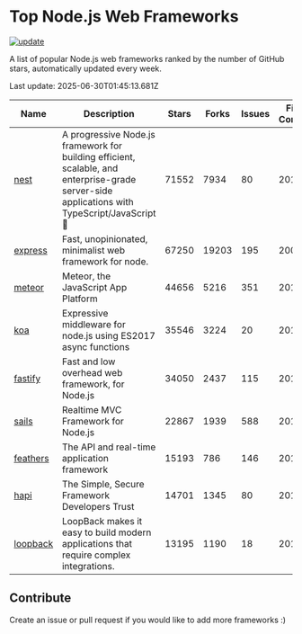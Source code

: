 # Top Node.js Web Frameworks

[![update](https://github.com/sunnysid3up/nodejs-web-frameworks/actions/workflows/update.yml/badge.svg)](https://github.com/sunnysid3up/nodejs-web-frameworks/actions/workflows/update.yml)

A list of popular Node.js web frameworks ranked by the number of GitHub stars, automatically updated every week.

Last update: 2025-06-30T01:45:13.681Z

| Name          | Description          | Stars                     | Forks          | Issues               | First Commit        | Last Commit         | Language          |
|---------------|----------------------|---------------------------|----------------|----------------------|---------------------|---------------------|-------------------|
| [nest](https://github.com/nestjs/nest) | A progressive Node.js framework for building efficient, scalable, and enterprise-grade server-side applications with TypeScript/JavaScript 🚀 | 71552 | 7934 | 80 | 2017 | 2025-06-29 | TS |
| [express](https://github.com/expressjs/express) | Fast, unopinionated, minimalist web framework for node. | 67250 | 19203 | 195 | 2009 | 2025-06-29 | JS |
| [meteor](https://github.com/meteor/meteor) | Meteor, the JavaScript App Platform | 44656 | 5216 | 351 | 2012 | 2025-06-29 | JS |
| [koa](https://github.com/koajs/koa) | Expressive middleware for node.js using ES2017 async functions | 35546 | 3224 | 20 | 2013 | 2025-06-29 | JS |
| [fastify](https://github.com/fastify/fastify) | Fast and low overhead web framework, for Node.js | 34050 | 2437 | 115 | 2016 | 2025-06-29 | JS |
| [sails](https://github.com/balderdashy/sails) | Realtime MVC Framework for Node.js | 22867 | 1939 | 588 | 2012 | 2025-06-29 | JS |
| [feathers](https://github.com/feathersjs/feathers) | The API and real-time application framework | 15193 | 786 | 146 | 2011 | 2025-06-28 | TS |
| [hapi](https://github.com/hapijs/hapi) | The Simple, Secure Framework Developers Trust | 14701 | 1345 | 80 | 2011 | 2025-06-29 | JS |
| [loopback](https://github.com/strongloop/loopback) | LoopBack makes it easy to build modern applications that require complex integrations. | 13195 | 1190 | 18 | 2013 | 2025-06-29 | JS |

## Contribute 

Create an issue or pull request if you would like to add more frameworks :)